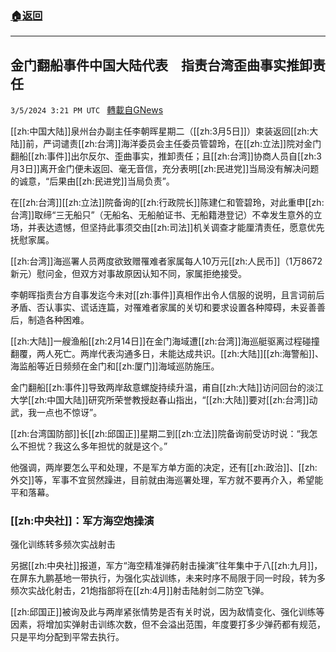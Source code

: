###  [:house:返回](README.md)
---


## 金门翻船事件中国大陆代表　指责台湾歪曲事实推卸责任
`3/5/2024 3:21 PM UTC ` [轉載自GNews](https://gnews.org/articles/2367654)

[[zh:中国大陆]]泉州台办副主任李朝晖星期二（[[zh:3月5日]]）束装返回[[zh:大陆]]前，严词谴责[[zh:台湾]]海洋委员会主任委员管碧玲，在[[zh:立法]]院对金门翻船[[zh:事件]]出尔反尔、歪曲事实，推卸责任；且[[zh:台湾]]协商人员自[[zh:3月3日]]离开金门便未返回、毫无音信，充分表明[[zh:民进党]]当局没有解决问题的诚意，“后果由[[zh:民进党]]当局负责”。

在[[zh:台湾]][[zh:立法]]院备询的[[zh:行政院长]]陈建仁和管碧玲，对此重申[[zh:台湾]]取缔“三无船只”（无船名、无船舶证书、无船籍港登记）不幸发生意外的立场，并表达遗憾，但坚持此事须交由[[zh:司法]]机关调查才能厘清责任，愿意优先抚慰家属。

[[zh:台湾]]海巡署人员两度欲致赠罹难者家属每人10万元[[zh:人民币]]（1万8672新元）慰问金，但双方对事故原因认知不同，家属拒绝接受。

李朝晖指责台方自事发迄今未对[[zh:事件]]真相作出令人信服的说明，且言词前后矛盾、否认事实、谎话连篇，对罹难者家属的关切和要求设置各种障碍，未妥善善后，制造各种困难。

[[zh:大陆]]一艘渔船[[zh:2月14日]]在金门海域遭[[zh:台湾]]海巡艇驱离过程碰撞翻覆，两人死亡。两岸代表沟通多日，未能达成共识。[[zh:大陆]][[zh:海警船]]、海监船等近日频频在金门和[[zh:厦门]]海域巡防施压。

金门翻船[[zh:事件]]导致两岸敌意螺旋持续升温，甫自[[zh:大陆]]访问回台的淡江大学[[zh:中国大陆]]研究所荣誉教授赵春山指出，“[[zh:大陆]]要对[[zh:台湾]]动武，我一点也不惊讶”。

[[zh:台湾国防部]]长[[zh:邱国正]]星期二到[[zh:立法]]院备询前受访时说：“我怎么不担忧？我这么多年担忧的就是这个。”

他强调，两岸要怎么平和处理，不是军方单方面的决定，还有[[zh:政治]]、[[zh:外交]]等，军事不宜贸然躁进，目前就由海巡署处理，军方就不要再介入，希望能平和落幕。

### [[zh:中央社]]：军方海空炮操演

强化训练转多频次实战射击

另据[[zh:中央社]]报道，军方“海空精准弹药射击操演”往年集中于八[[zh:九月]]，在屏东九鹏基地一带执行，为强化实战训练，未来时序不局限于同一时段，转为多频次实战化射击，21炮指部将在[[zh:4月]]射击陆射剑二防空飞弹。

[[zh:邱国正]]被询及此与两岸紧张情势是否有关时说，因为敌情变化、强化训练等因素，将增加实弹射击训练次数，但不会溢出范围，年度要打多少弹药都有规范，只是平均分配到平常去执行。

